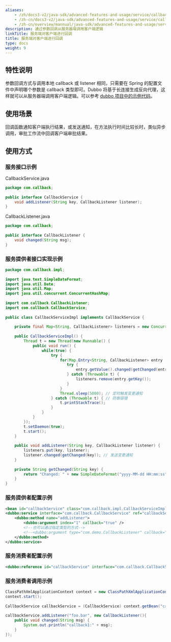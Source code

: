 ```yaml
---
aliases:
    - /zh/docs3-v2/java-sdk/advanced-features-and-usage/service/callback-parameter/
    - /zh-cn/docs3-v2/java-sdk/advanced-features-and-usage/service/callback-parameter/
    - /zh-cn/overview/mannual/java-sdk/advanced-features-and-usage/service/callback-parameter/
description: 通过参数回调从服务器端调用客户端逻辑
linkTitle: 服务端对客户端进行回调
title: 服务端对客户端进行回调
type: docs
weight: 9
---
```






## 特性说明
参数回调方式与调用本地 callback 或 listener 相同，只需要在 Spring 的配置文件中声明哪个参数是 callback 类型即可。Dubbo 将基于长连接生成反向代理，这样就可以从服务器端调用客户端逻辑。可以参考 [dubbo 项目中的示例代码](https://github.com/apache/dubbo-samples/tree/master/2-advanced/dubbo-samples-callback)。

## 使用场景
回调函数通知客户端执行结果，或发送通知，在方法执行时间比较长时，类似异步调用，审批工作流中回调客户端审批结果。

## 使用方式
### 服务接口示例

CallbackService.java
```java
package com.callback;
 
public interface CallbackService {
    void addListener(String key, CallbackListener listener);
}
```

CallbackListener.java
```java
package com.callback;
 
public interface CallbackListener {
    void changed(String msg);
}
```

### 服务提供者接口实现示例

```java
package com.callback.impl;
 
import java.text.SimpleDateFormat;
import java.util.Date;
import java.util.Map;
import java.util.concurrent.ConcurrentHashMap;
 
import com.callback.CallbackListener;
import com.callback.CallbackService;
 
public class CallbackServiceImpl implements CallbackService {
     
    private final Map<String, CallbackListener> listeners = new ConcurrentHashMap<String, CallbackListener>();
  
    public CallbackServiceImpl() {
        Thread t = new Thread(new Runnable() {
            public void run() {
                while(true) {
                    try {
                        for(Map.Entry<String, CallbackListener> entry : listeners.entrySet()){
                           try {
                               entry.getValue().changed(getChanged(entry.getKey()));
                           } catch (Throwable t) {
                               listeners.remove(entry.getKey());
                           }
                        }
                        Thread.sleep(5000); // 定时触发变更通知
                    } catch (Throwable t) { // 防御容错
                        t.printStackTrace();
                    }
                }
            }
        });
        t.setDaemon(true);
        t.start();
    }
  
    public void addListener(String key, CallbackListener listener) {
        listeners.put(key, listener);
        listener.changed(getChanged(key)); // 发送变更通知
    }
     
    private String getChanged(String key) {
        return "Changed: " + new SimpleDateFormat("yyyy-MM-dd HH:mm:ss").format(new Date());
    }
}
```

### 服务提供者配置示例

```xml
<bean id="callbackService" class="com.callback.impl.CallbackServiceImpl" />
<dubbo:service interface="com.callback.CallbackService" ref="callbackService" connections="1" callbacks="1000">
    <dubbo:method name="addListener">
        <dubbo:argument index="1" callback="true" />
        <!--也可以通过指定类型的方式-->
        <!--<dubbo:argument type="com.demo.CallbackListener" callback="true" />-->
    </dubbo:method>
</dubbo:service>
```

### 服务消费者配置示例

```xml
<dubbo:reference id="callbackService" interface="com.callback.CallbackService" />
```

### 服务消费者调用示例

```java
ClassPathXmlApplicationContext context = new ClassPathXmlApplicationContext("classpath:consumer.xml");
context.start();
 
CallbackService callbackService = (CallbackService) context.getBean("callbackService");
 
callbackService.addListener("foo.bar", new CallbackListener(){
    public void changed(String msg) {
        System.out.println("callback1:" + msg);
    }
});
```
